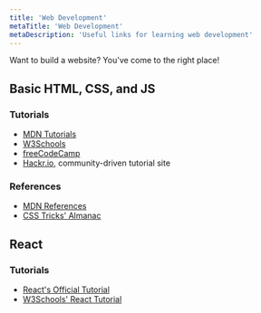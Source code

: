 ```yaml
---
title: 'Web Development'
metaTitle: 'Web Development'
metaDescription: 'Useful links for learning web development'
---
```


Want to build a website? You've come to the right place!

## Basic HTML, CSS, and JS

### Tutorials

- [MDN Tutorials](https://developer.mozilla.org/en-US/docs/Web/Tutorials)
- [W3Schools](https://www.w3schools.com/)
- [freeCodeCamp](https://www.freecodecamp.org/)
- [Hackr.io](https://hackr.io/), community-driven tutorial site

### References

- [MDN References](https://developer.mozilla.org/en-US/docs/Web/Reference)
- [CSS Tricks' Almanac](https://css-tricks.com/almanac/)

## React

### Tutorials

- [React's Official Tutorial](https://reactjs.org/tutorial/tutorial.html)
- [W3Schools' React Tutorial](https://www.w3schools.com/react/default.asp)
